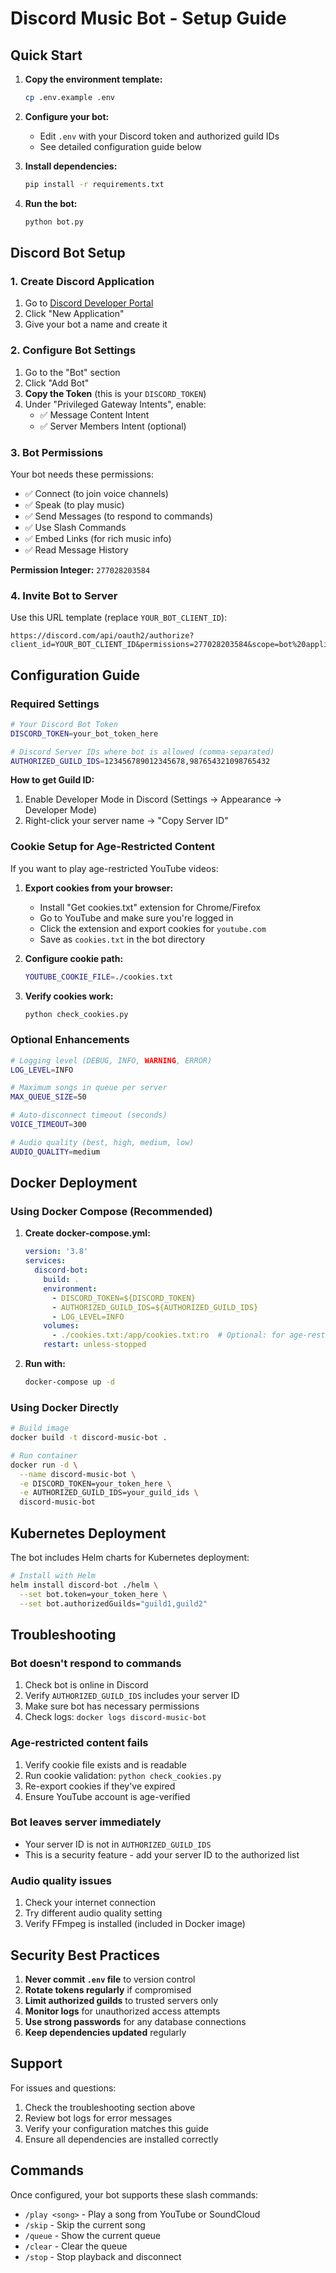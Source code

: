 # Discord Music Bot - Setup Guide

## Quick Start

1. **Copy the environment template:**
   ```bash
   cp .env.example .env
   ```

2. **Configure your bot:**
   - Edit `.env` with your Discord token and authorized guild IDs
   - See detailed configuration guide below

3. **Install dependencies:**
   ```bash
   pip install -r requirements.txt
   ```

4. **Run the bot:**
   ```bash
   python bot.py
   ```

## Discord Bot Setup

### 1. Create Discord Application

1. Go to [Discord Developer Portal](https://discord.com/developers/applications)
2. Click "New Application"
3. Give your bot a name and create it

### 2. Configure Bot Settings

1. Go to the "Bot" section
2. Click "Add Bot"
3. **Copy the Token** (this is your `DISCORD_TOKEN`)
4. Under "Privileged Gateway Intents", enable:
   - ✅ Message Content Intent
   - ✅ Server Members Intent (optional)

### 3. Bot Permissions

Your bot needs these permissions:
- ✅ Connect (to join voice channels)
- ✅ Speak (to play music)
- ✅ Send Messages (to respond to commands)
- ✅ Use Slash Commands
- ✅ Embed Links (for rich music info)
- ✅ Read Message History

**Permission Integer:** `277028203584`

### 4. Invite Bot to Server

Use this URL template (replace `YOUR_BOT_CLIENT_ID`):
```
https://discord.com/api/oauth2/authorize?client_id=YOUR_BOT_CLIENT_ID&permissions=277028203584&scope=bot%20applications.commands
```

## Configuration Guide

### Required Settings

```bash
# Your Discord Bot Token
DISCORD_TOKEN=your_bot_token_here

# Discord Server IDs where bot is allowed (comma-separated)
AUTHORIZED_GUILD_IDS=123456789012345678,987654321098765432
```

**How to get Guild ID:**
1. Enable Developer Mode in Discord (Settings → Appearance → Developer Mode)
2. Right-click your server name → "Copy Server ID"

### Cookie Setup for Age-Restricted Content

If you want to play age-restricted YouTube videos:

1. **Export cookies from your browser:**
   - Install "Get cookies.txt" extension for Chrome/Firefox
   - Go to YouTube and make sure you're logged in
   - Click the extension and export cookies for `youtube.com`
   - Save as `cookies.txt` in the bot directory

2. **Configure cookie path:**
   ```bash
   YOUTUBE_COOKIE_FILE=./cookies.txt
   ```

3. **Verify cookies work:**
   ```bash
   python check_cookies.py
   ```

### Optional Enhancements

```bash
# Logging level (DEBUG, INFO, WARNING, ERROR)
LOG_LEVEL=INFO

# Maximum songs in queue per server
MAX_QUEUE_SIZE=50

# Auto-disconnect timeout (seconds)
VOICE_TIMEOUT=300

# Audio quality (best, high, medium, low)
AUDIO_QUALITY=medium
```

## Docker Deployment

### Using Docker Compose (Recommended)

1. **Create docker-compose.yml:**
   ```yaml
   version: '3.8'
   services:
     discord-bot:
       build: .
       environment:
         - DISCORD_TOKEN=${DISCORD_TOKEN}
         - AUTHORIZED_GUILD_IDS=${AUTHORIZED_GUILD_IDS}
         - LOG_LEVEL=INFO
       volumes:
         - ./cookies.txt:/app/cookies.txt:ro  # Optional: for age-restricted content
       restart: unless-stopped
   ```

2. **Run with:**
   ```bash
   docker-compose up -d
   ```

### Using Docker Directly

```bash
# Build image
docker build -t discord-music-bot .

# Run container
docker run -d \
  --name discord-music-bot \
  -e DISCORD_TOKEN=your_token_here \
  -e AUTHORIZED_GUILD_IDS=your_guild_ids \
  discord-music-bot
```

## Kubernetes Deployment

The bot includes Helm charts for Kubernetes deployment:

```bash
# Install with Helm
helm install discord-bot ./helm \
  --set bot.token=your_token_here \
  --set bot.authorizedGuilds="guild1,guild2"
```

## Troubleshooting

### Bot doesn't respond to commands
1. Check bot is online in Discord
2. Verify `AUTHORIZED_GUILD_IDS` includes your server ID
3. Make sure bot has necessary permissions
4. Check logs: `docker logs discord-music-bot`

### Age-restricted content fails
1. Verify cookie file exists and is readable
2. Run cookie validation: `python check_cookies.py`
3. Re-export cookies if they've expired
4. Ensure YouTube account is age-verified

### Bot leaves server immediately
- Your server ID is not in `AUTHORIZED_GUILD_IDS`
- This is a security feature - add your server ID to the authorized list

### Audio quality issues
1. Check your internet connection
2. Try different audio quality setting
3. Verify FFmpeg is installed (included in Docker image)

## Security Best Practices

1. **Never commit `.env` file** to version control
2. **Rotate tokens regularly** if compromised
3. **Limit authorized guilds** to trusted servers only
4. **Monitor logs** for unauthorized access attempts
5. **Use strong passwords** for any database connections
6. **Keep dependencies updated** regularly

## Support

For issues and questions:
1. Check the troubleshooting section above
2. Review bot logs for error messages
3. Verify your configuration matches this guide
4. Ensure all dependencies are installed correctly

## Commands

Once configured, your bot supports these slash commands:
- `/play <song>` - Play a song from YouTube or SoundCloud
- `/skip` - Skip the current song
- `/queue` - Show the current queue
- `/clear` - Clear the queue
- `/stop` - Stop playback and disconnect
